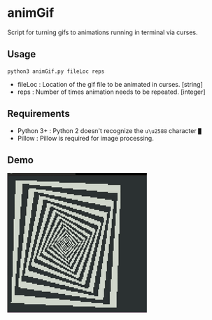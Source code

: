 # animGif
Script for turning gifs to animations running in terminal via curses.

## Usage


```
python3 animGif.py fileLoc reps
```
  - fileLoc  : Location of the gif file to be animated in curses.  [string]
  - reps     : Number of times animation needs to be repeated.     [integer]

## Requirements

  - Python 3+ : Python 2 doesn't recognize the `u\u2588` character `█` 
  - Pillow    : Pillow is required for image processing.
## Demo

![Demo](demo/demo.gif)

